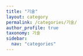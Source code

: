 ```yaml
---
title: "기술"
layout: category
permalink: /categories/기술/
author_profile: true
taxonomy: 기술
sidebar:
  nav: "categories"
---
```

